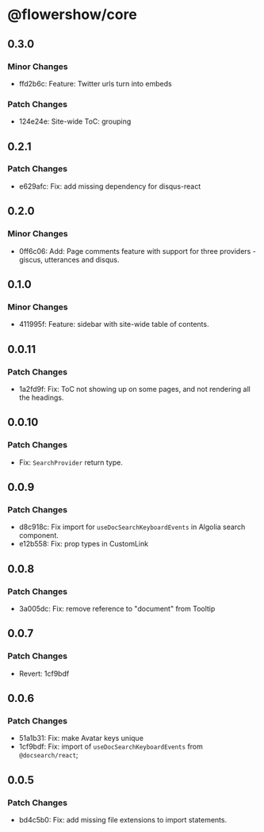# @flowershow/core

## 0.3.0

### Minor Changes

- ffd2b6c: Feature: Twitter urls turn into embeds

### Patch Changes

- 124e24e: Site-wide ToC: grouping

## 0.2.1

### Patch Changes

- e629afc: Fix: add missing dependency for disqus-react

## 0.2.0

### Minor Changes

- 0ff6c06: Add: Page comments feature with support for three providers - giscus, utterances and disqus.

## 0.1.0

### Minor Changes

- 411995f: Feature: sidebar with site-wide table of contents.

## 0.0.11

### Patch Changes

- 1a2fd9f: Fix: ToC not showing up on some pages, and not rendering all the headings.

## 0.0.10

### Patch Changes

- Fix: `SearchProvider` return type.

## 0.0.9

### Patch Changes

- d8c918c: Fix import for `useDocSearchKeyboardEvents` in Algolia search component.
- e12b558: Fix: prop types in CustomLink

## 0.0.8

### Patch Changes

- 3a005dc: Fix: remove reference to "document" from Tooltip

## 0.0.7

### Patch Changes

- Revert: 1cf9bdf

## 0.0.6

### Patch Changes

- 51a1b31: Fix: make Avatar keys unique
- 1cf9bdf: Fix: import of `useDocSearchKeyboardEvents` from `@docsearch/react`;

## 0.0.5

### Patch Changes

- bd4c5b0: Fix: add missing file extensions to import statements.
